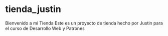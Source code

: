 # tienda_justin
Bienvenido a mi Tienda
Este es un proyecto de tienda hecho por Justin para el curso de Desarrollo Web y Patrones

